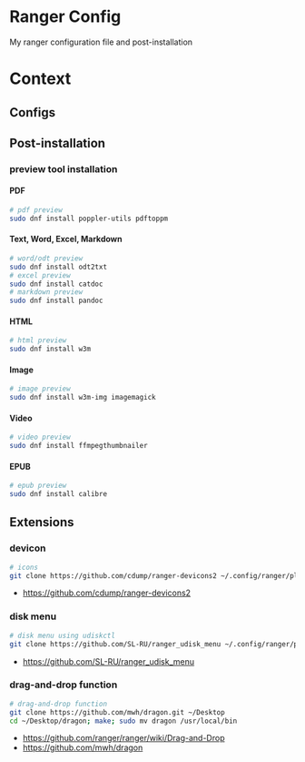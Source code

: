 # Ranger Config
My ranger configuration file and post-installation

# Context

## Configs

## Post-installation

### preview tool installation

#### PDF
```bash
# pdf preview
sudo dnf install poppler-utils pdftoppm
```

#### Text, Word, Excel, Markdown
```bash
# word/odt preview
sudo dnf install odt2txt
# excel preview
sudo dnf install catdoc
# markdown preview
sudo dnf install pandoc
```

#### HTML
```bash
# html preview
sudo dnf install w3m
```

#### Image
```bash
# image preview
sudo dnf install w3m-img imagemagick
```

#### Video
```bash
# video preview
sudo dnf install ffmpegthumbnailer
```

#### EPUB
```bash
# epub preview
sudo dnf install calibre
```

## Extensions

### devicon
```bash
# icons
git clone https://github.com/cdump/ranger-devicons2 ~/.config/ranger/plugins/devicons2
```
- https://github.com/cdump/ranger-devicons2

### disk menu
```bash
# disk menu using udiskctl
git clone https://github.com/SL-RU/ranger_udisk_menu ~/.config/ranger/plugins/ranger_udisk_mnu
```
- https://github.com/SL-RU/ranger_udisk_menu

### drag-and-drop function
```bash
# drag-and-drop function
git clone https://github.com/mwh/dragon.git ~/Desktop
cd ~/Desktop/dragon; make; sudo mv dragon /usr/local/bin
```
- https://github.com/ranger/ranger/wiki/Drag-and-Drop
- https://github.com/mwh/dragon
